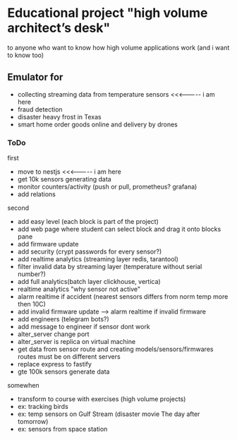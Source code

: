 # Educational project "high volume architect’s desk"

to anyone who want to know how high volume applications work (and i want to know too)

## Emulator for 
- collecting streaming data from temperature sensors <<<----- i am here
- fraud detection
- disaster heavy frost in Texas
- smart home order goods online and delivery by drones

### ToDo

first
- move to nestjs <<<----- i am here
- get 10k sensors generating data
- monitor counters/activity (push or pull, prometheus? grafana)
- add relations

second
- add easy level (each block is part of the project)
- add web page where student can select block and drag it onto blocks pane
- add firmware update
- add security (crypt passwords for every sensor?)
- add realtime analytics (streaming layer redis, tarantool)
- filter invalid data by streaming layer (temperature without serial number?)
- add full analytics(batch layer clickhouse, vertica)
- realtime analytics "why sensor not active"
- alarm realtime if accident (nearest sensors differs from norm temp more then 10C)
- add invalid firmware update --> alarm realtime if invalid firmware
- add engineers (telegram bots?)
- add message to engineer if sensor dont work
- alter_server change port
- alter_server is replica on virtual machine
- get data from sensor route and creating models/sensors/firmwares routes must be on different servers
- replace express to fastify
- gte 100k sensors generate data

somewhen
- transform to course with exercises (high volume projects)
- ex: tracking birds
- ex: temp sensors  on Gulf Stream (disaster movie The day after tomorrow)
- ex: sensors from space station

